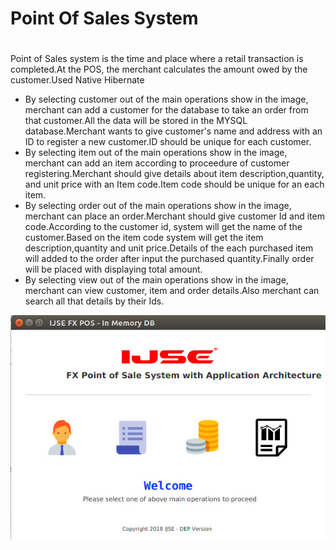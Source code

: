 # **Point Of Sales System** <h1>

<div>
    <p>Point of Sales system is the time and place where a retail transaction is completed.At the POS, the merchant calculates the amount owed by the customer.Used Native Hibernate</p>
</div>

<div>
	<ul>
		 <li><span>By selecting customer out of the main operations show in the image, merchant can add a customer for the database to take an order from that customer.All the data will be stored in the MYSQL database.Merchant wants to give customer's name and address with an ID to register a new customer.ID should be unique for each customer.</span></li>
                                        <li><span>By selecting item out of the main operations show in the image, merchant can add an item according to proceedure of customer registering.Merchant should give details about item description,quantity, and unit price with an Item code.Item code should be unique for an each item.</span></li>
                                        <li><span>By selecting order out of the main operations show in the image, merchant can place an order.Merchant should give customer Id and item code.According to the customer id, system will get the name of the customer.Based on the item code system will get the item description,quantity and unit price.Details of the each purchased item will added to the order after input the purchased quantity.Finally order will be placed with displaying total amount.</span></li>
                                        <li><span>By selecting view out of the main operations show in the image, merchant can view customer, item and order details.Also merchant can search all that details by their Ids.</span></li>
	</ul>
</div>

![Image of Yaktocat](src/lk/ijse/dep/app/images/posMain1.jpg)				





